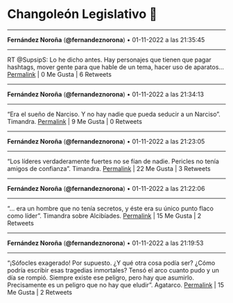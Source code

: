 # Changoleón Legislativo 🙈
*****
**Fernández Noroña** (**@fernandeznorona**) • 01-11-2022 a las 21:35:45
*****
RT @SupsipS: Lo he dicho antes. Hay personajes que tienen que pagar hashtags, mover gente para que hable de un tema, hacer uso de aparatos…
[Permalink](https://twitter.com/fernandeznorona/status/1587679838042697728) | 0 Me Gusta | 6 Retweets
*****
**Fernández Noroña** (**@fernandeznorona**) • 01-11-2022 a las 21:34:13
*****
“Era el sueño de Narciso. Y no hay nadie que pueda seducir a un Narciso”. Timandra.
[Permalink](https://twitter.com/fernandeznorona/status/1587679452045070336) | 9 Me Gusta | 0 Retweets
*****
**Fernández Noroña** (**@fernandeznorona**) • 01-11-2022 a las 21:23:05
*****
“Los líderes verdaderamente fuertes no se fían de nadie. Pericles no tenía amigos de confianza”. Timandra.
[Permalink](https://twitter.com/fernandeznorona/status/1587676648379273216) | 22 Me Gusta | 3 Retweets
*****
**Fernández Noroña** (**@fernandeznorona**) • 01-11-2022 a las 21:22:06
*****
“… era un hombre que no tenía secretos, y éste era su único punto flaco como líder”. Timandra sobre Alcibíades.
[Permalink](https://twitter.com/fernandeznorona/status/1587676403670999043) | 15 Me Gusta | 2 Retweets
*****
**Fernández Noroña** (**@fernandeznorona**) • 01-11-2022 a las 21:19:53
*****
“¡Sófocles exagerado! Por supuesto. ¿Y qué otra cosa podía ser? ¿Cómo podría escribir esas tragedias inmortales? Tensó el arco cuanto pudo y un día se rompió. Siempre existe ese peligro, pero hay que asumirlo. Precisamente es un peligro que no hay que eludir”. Agatarco.
[Permalink](https://twitter.com/fernandeznorona/status/1587675843878215680) | 15 Me Gusta | 2 Retweets